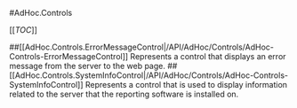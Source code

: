 #AdHoc.Controls

[[_TOC_]]

##[[AdHoc.Controls.ErrorMessageControl|/API/AdHoc/Controls/AdHoc-Controls-ErrorMessageControl]]
 Represents a control that displays an error message from the server to the web page. 
##[[AdHoc.Controls.SystemInfoControl|/API/AdHoc/Controls/AdHoc-Controls-SystemInfoControl]]
 Represents a control that is used to display information related to the server that the reporting software is installed on. 
